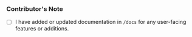 ### Contributor's Note

<!---
Please mark the following items with an [x] if they apply to your PR.
Leave the [ ] open if they are not applicable, or if you have not completed the item.
 --->

- [ ] I have added or updated documentation in `/docs` for any user-facing features or additions.